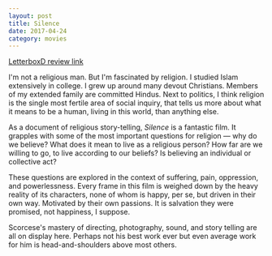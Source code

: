 ```yaml
---
layout: post
title: Silence 
date: 2017-04-24
category: movies
---
```

 
[LetterboxD review link](https://letterboxd.com/samarthbhaskar/film/silence/)

I'm not a religious man. But I'm fascinated by religion. I studied Islam extensively in college. I grew up around many devout Christians. Members of my extended family are committed Hindus. Next to politics, I think religion is the single most fertile area of social inquiry, that tells us more about what it means to be a human, living in this world, than anything else. 

As a document of religious story-telling, <em>Silence</em> is a fantastic film. It grapples with some of the most important questions for religion — why do we believe? What does it mean to live as a religious person? How far are we willing to go, to live according to our beliefs? Is believing an individual or collective act? 

These questions are explored in the context of suffering, pain, oppression, and powerlessness. Every frame in this film is weighed down by the heavy reality of its characters, none of whom is happy, per se, but driven in their own way. Motivated by their own passions. It is salvation they were promised, not happiness, I suppose.

Scorcese's mastery of directing, photography, sound, and story telling are all on display here. Perhaps not his best work ever but even average work for him is head-and-shoulders above most others.